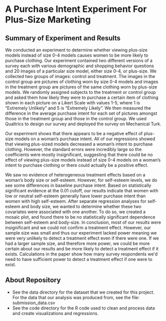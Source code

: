 # A Purchase Intent Experiment For Plus-Size Marketing

## Summary of Experiment and Results 

We conducted an experiment to determine whether viewing plus-size models instead of size 0-4 models causes women to be more likely to purchase clothing. Our experiment contained two different versions of a survey each with various demographic and shopping behavior questions and 20 images of a particular size model, either size 0-4, or plus-size. We collected two groups of images: control and treatment. The images in the control group are pictures of clothing worn by size 0-4 models and images in the treatment group are pictures of the same clothing worn by plus-size models. We randomly assigned subjects to the treatment or control group and asked them how likely they were to purchase a certain item of clothing shown in each picture on a Likert Scale with values 1-5, where 1 is “Extremely Unlikely” and 5 is “Extremely Likely”. We then measured the difference in the average purchase intent for each set of pictures amongst those in the treatment group and those in the control group. We used Qualtrics to design our survey and deployed the survey on Mechanical Turk. 

Our experiment shows that there appears to be a negative effect of plus-size models on a woman’s purchase intent. All of our regressions showed that viewing plus-sized models decreased a woman’s intent to purchase clothing. However, the standard errors were incredibly large so the coefficients were mostly insignificant, suggesting that there could be no effect of viewing plus-size models instead of size 0-4 models on a woman’s intent to purchase clothing or there could actually be a positive effect.

We saw no evidence of heterogeneous treatment effects based on a woman’s body size or self-esteem. However, for self-esteem levels, we do see some differences in baseline purchase intent. Based on statistically significant evidence at the 0.01 cutoff, our results indicate that women with low or neutral self-esteem generally have lower purchase intent than women with high self-esteem. After separate regression analyses for self-esteem and body size, we wanted to determine whether these two covariates were associated with one another. To do so, we created a mosaic plot, and found there to be no statistically significant dependence between self-esteem and body-size.
In conclusion, most of our results were insignificant and we could not confirm a treatment effect. However, our sample size was small and thus our experiment lacked power meaning we were very unlikely to detect a treatment effect even if there were one. If we had a larger sample size,
and therefore more power, we could be more certain about our results and be more likely to detect a treatment effect if it exists. Calculations in the paper show how many survey respondents we'd need to have sufficient power to detect a treatment effect if one were to exist.

## About Repository
- See the data directory for the dataset that we created for this project. For the data that our analysis was produced from, see the file: submission_data.csv
- See the code directory for the R code used to clean and process data and create visualizations and regressions. 



